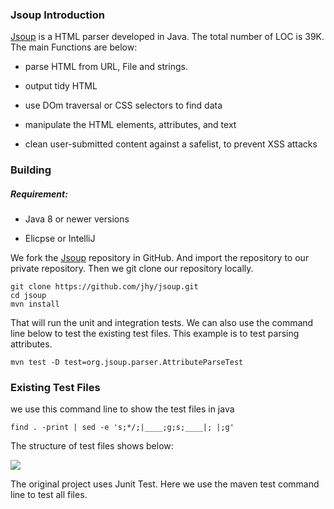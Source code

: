 ### Jsoup Introduction

[Jsoup](https://jsoup.org/) is a HTML parser developed in Java. The total number of LOC is 39K. The main Functions are below:

- parse HTML from URL, File and strings.   

- output tidy HTML 

- use DOm traversal or CSS selectors to find data

- manipulate the HTML elements, attributes, and text

- clean user-submitted content against a safelist, to prevent XSS attacks

### Building

##### Requirement:

- Java 8 or newer versions

- Elicpse or IntelliJ

We fork the [Jsoup](https://github.com/jhy/jsoup/) repository in GitHub. And import the repository to our private repository. Then we git clone our repository locally.

```shell
git clone https://github.com/jhy/jsoup.git
cd jsoup
mvn install
```

That will run the unit and integration tests. We can also use the command line below to test the existing test files. This example is to test parsing attributes.

```
mvn test -D test=org.jsoup.parser.AttributeParseTest
```

### Existing Test Files

we use this command line to show the test files in java

```
find . -print | sed -e 's;*/;|____;g;s;____|; |;g'
```

The structure of test files shows below:

![](/Users/chenwenjun/workplace/261SoftwareTesing/image/img.png)

The original project uses Junit Test. Here we use the maven test command line to test all files. 



